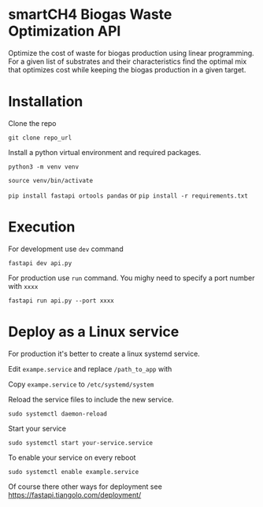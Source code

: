 # smartCH4 Biogas Waste Optimization API
Optimize the cost of waste for biogas production using linear programming. For a given list of substrates and their characteristics find the optimal mix that optimizes cost while keeping the biogas production in a given target.

# Installation
Clone the repo

`git clone repo_url`

Install a python virtual environment and required packages.

`python3 -m venv venv`

`source venv/bin/activate`

`pip install fastapi ortools pandas` or `pip install -r requirements.txt`

# Execution
For development use `dev` command

`fastapi dev api.py`

For production use `run` command. You mighy need to specify a port number with `xxxx`

`fastapi run api.py --port xxxx`

# Deploy as a Linux service
For production it's better to create a linux systemd service.

Edit `exampe.service` and replace `/path_to_app` with

Copy `exampe.service` to `/etc/systemd/system`

Reload the service files to include the new service.

`sudo systemctl daemon-reload`

Start your service

`sudo systemctl start your-service.service`

To enable your service on every reboot

`sudo systemctl enable example.service`

Of course there other ways for deployment see https://fastapi.tiangolo.com/deployment/